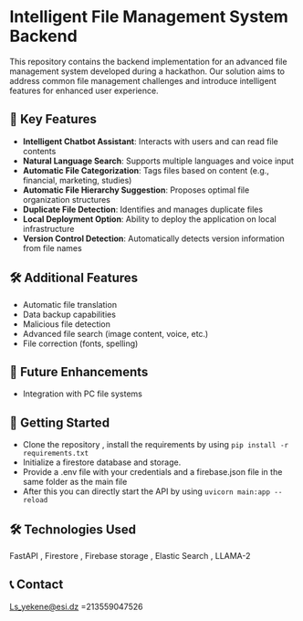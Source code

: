 # Intelligent File Management System Backend

This repository contains the backend implementation for an advanced file management system developed during a hackathon. Our solution aims to address common file management challenges and introduce intelligent features for enhanced user experience.

## 🚀 Key Features

- **Intelligent Chatbot Assistant**: Interacts with users and can read file contents
- **Natural Language Search**: Supports multiple languages and voice input
- **Automatic File Categorization**: Tags files based on content (e.g., financial, marketing, studies)
- **Automatic File Hierarchy Suggestion**: Proposes optimal file organization structures
- **Duplicate File Detection**: Identifies and manages duplicate files
- **Local Deployment Option**: Ability to deploy the application on local infrastructure
- **Version Control Detection**: Automatically detects version information from file names

## 🛠️ Additional Features

- Automatic file translation
- Data backup capabilities
- Malicious file detection
- Advanced file search (image content, voice, etc.)
- File correction (fonts, spelling)

## 🔮 Future Enhancements

- Integration with PC file systems

## 🚀 Getting Started

- Clone the repository , install the requirements by using `pip install -r requirements.txt`
- Initialize a firestore database and storage.
- Provide a .env file with your credentials and a firebase.json file in the same folder as the main file
- After this you can directly start the API by using `uvicorn main:app --reload`

## 🛠️ Technologies Used

FastAPI , Firestore , Firebase storage , Elastic Search , LLAMA-2

## 📞 Contact

Ls_yekene@esi.dz 
=213559047526
